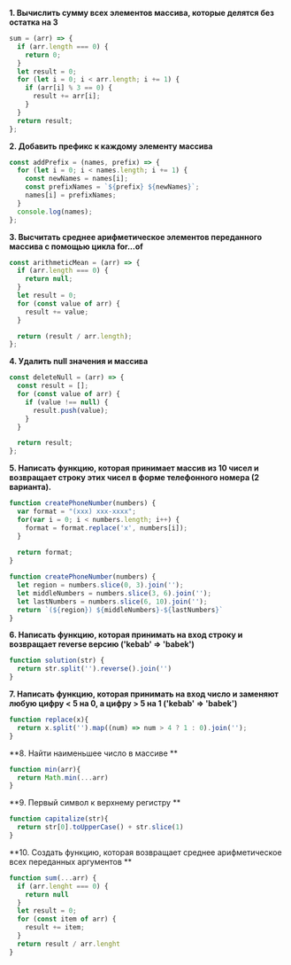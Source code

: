 **1. Вычислить сумму всех элементов массива, которые делятся без остатка на 3** <br>
```javascript
sum = (arr) => {
  if (arr.length === 0) {
    return 0;
  }
  let result = 0;
  for (let i = 0; i < arr.length; i += 1) {
    if (arr[i] % 3 == 0) {
      result += arr[i];
    }
  }
  return result;
};
```
**2. Добавить префикс к каждому элементу массива** <br>
```javascript
const addPrefix = (names, prefix) => {
  for (let i = 0; i < names.length; i += 1) {
    const newNames = names[i];
    const prefixNames = `${prefix} ${newNames}`;
    names[i] = prefixNames;
  }
  console.log(names);
};
```
**3. Высчитать среднее арифметическое элементов переданного массива с помощью цикла for...of** <br>
```javascript
const arithmeticMean = (arr) => {
  if (arr.length === 0) {
    return null;
  }
  let result = 0;
  for (const value of arr) {
    result += value;
  }

  return (result / arr.length);
};
```
**4. Удалить null значения и массива** <br>
```javascript
const deleteNull = (arr) => {
  const result = [];
  for (const value of arr) {
    if (value !== null) {
      result.push(value);
    }
  }

  return result;
};
```
**5. Написать функцию, которая принимает массив из 10 чисел и возвращает строку этих чисел в форме телефонного номера (2 варианта).** <br>
```javascript
function createPhoneNumber(numbers) {
  var format = "(xxx) xxx-xxxx";  
  for(var i = 0; i < numbers.length; i++) {
    format = format.replace('x', numbers[i]);
  }
  
  return format;
}

function createPhoneNumber(numbers) {
  let region = numbers.slice(0, 3).join('');
  let middleNumbers = numbers.slice(3, 6).join('');
  let lastNumbers = numbers.slice(6, 10).join('');
  return `(${region}) ${middleNumbers}-${lastNumbers}`
}
```
**6. Написать функцию, которая принимать на вход строку и возвращает reverse версию ('kebab' => 'babek')** <br>
```javascript
function solution(str) {
  return str.split('').reverse().join('')
}
```
**7. Написать функцию, которая принимать на вход число и заменяют любую цифру < 5 на 0, а цифру > 5 на 1 ('kebab' => 'babek')** <br>
```javascript
function replace(x){
  return x.split('').map((num) => num > 4 ? 1 : 0).join('');
}
```
**8. Найти наименьшее число в массиве ** <br>
```javascript
function min(arr){
  return Math.min(...arr)
}
```
**9. Первый символ к верхнему регистру ** <br>
```javascript
function capitalize(str){
  return str[0].toUpperCase() + str.slice(1)
}
```
**10. Создать функцию, которая возвращает среднее арифметическое всех переданных аргументов ** <br>
```javascript
function sum(...arr) {
  if (arr.lenght === 0) {
    return null
  }
  let result = 0;
  for (const item of arr) {
    result += item;
  }
  return result / arr.lenght
}
```
